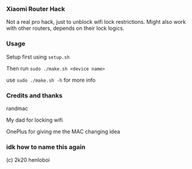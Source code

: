 ### Xiaomi Router Hack
Not a real pro hack, just to unblock wifi lock restrictions. Might also work with other routers, depends on their lock logics.

### Usage 

Setup first using ```setup.sh```

Then run ```sudo ./make.sh <device name>``` 

use ```sudo ./make.sh -h``` for more info

### Credits and thanks

randmac

My dad for locking wifi 

OnePlus for giving me the MAC changing idea

### idk how to name this again

(c) 2k20 henloboi
